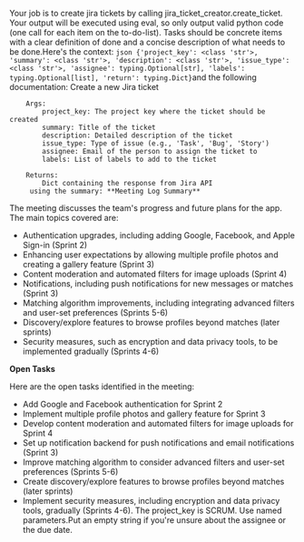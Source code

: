 Your job is to create jira tickets by calling jira_ticket_creator.create_ticket. Your output will be executed using eval, so only output valid python code (one call for each item on the to-do-list). Tasks should be concrete items with a clear definition of done and a concise description of what needs to be done.Here's the context: ```json {'project_key': <class 'str'>, 'summary': <class 'str'>, 'description': <class 'str'>, 'issue_type': <class 'str'>, 'assignee': typing.Optional[str], 'labels': typing.Optional[list], 'return': typing.Dict}```and the following documentation: 
        Create a new Jira ticket

        Args:
            project_key: The project key where the ticket should be created
            summary: Title of the ticket
            description: Detailed description of the ticket
            issue_type: Type of issue (e.g., 'Task', 'Bug', 'Story')
            assignee: Email of the person to assign the ticket to
            labels: List of labels to add to the ticket

        Returns:
            Dict containing the response from Jira API
         using the summary: **Meeting Log Summary**

The meeting discusses the team's progress and future plans for the app. The main topics covered are:

* Authentication upgrades, including adding Google, Facebook, and Apple Sign-in (Sprint 2)
* Enhancing user expectations by allowing multiple profile photos and creating a gallery feature (Sprint 3)
* Content moderation and automated filters for image uploads (Sprint 4)
* Notifications, including push notifications for new messages or matches (Sprint 3)
* Matching algorithm improvements, including integrating advanced filters and user-set preferences (Sprints 5-6)
* Discovery/explore features to browse profiles beyond matches (later sprints)
* Security measures, such as encryption and data privacy tools, to be implemented gradually (Sprints 4-6)

**Open Tasks**

Here are the open tasks identified in the meeting:

* Add Google and Facebook authentication for Sprint 2
* Implement multiple profile photos and gallery feature for Sprint 3
* Develop content moderation and automated filters for image uploads for Sprint 4
* Set up notification backend for push notifications and email notifications (Sprint 3)
* Improve matching algorithm to consider advanced filters and user-set preferences (Sprints 5-6)
* Create discovery/explore features to browse profiles beyond matches (later sprints)
* Implement security measures, including encryption and data privacy tools, gradually (Sprints 4-6). The project_key is SCRUM. Use named parameters.Put an empty string if you're unsure about the assignee or the due date.